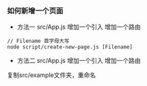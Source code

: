 ### 如何新增一个页面

- 方法一
src/App.js
增加一个引入
增加一个路由
```
// Filename 首字母大写
node script/create-new-page.js [Filename]
```

- 方法二
src/App.js
增加一个引入
增加一个路由

复制src/example文件夹，重命名
